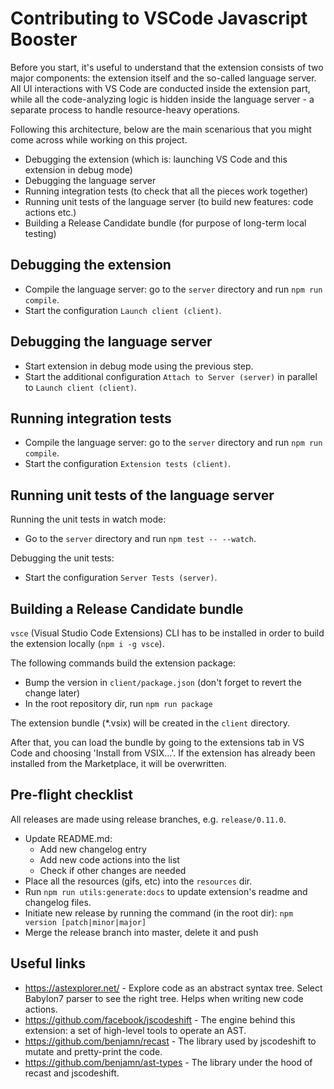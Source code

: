# Contributing to VSCode Javascript Booster

Before you start, it's useful to understand that the extension consists of two major components: the extension itself and the so-called language server. All UI interactions with VS Code are conducted inside the extension part, while all the code-analyzing logic is hidden inside the language server - a separate process to handle resource-heavy operations.

Following this architecture, below are the main scenarious that you might come across while working on this project.

-   Debugging the extension (which is: launching VS Code and this extension in debug mode)
-   Debugging the language server
-   Running integration tests (to check that all the pieces work together)
-   Running unit tests of the language server (to build new features: code actions etc.)
-   Building a Release Candidate bundle (for purpose of long-term local testing)

## Debugging the extension

-   Compile the language server: go to the `server` directory and run `npm run compile`.
-   Start the configuration `Launch client (client)`.

## Debugging the language server

-   Start extension in debug mode using the previous step.
-   Start the additional configuration `Attach to Server (server)` in parallel to `Launch client (client)`.

## Running integration tests

-   Compile the language server: go to the `server` directory and run `npm run compile`.
-   Start the configuration `Extension tests (client)`.

## Running unit tests of the language server

Running the unit tests in watch mode:

-   Go to the `server` directory and run `npm test -- --watch`.

Debugging the unit tests:

-   Start the configuration `Server Tests (server)`.

## Building a Release Candidate bundle

`vsce` (Visual Studio Code Extensions) CLI has to be installed in order to build the extension locally (`npm i -g vsce`).

The following commands build the extension package:

-   Bump the version in `client/package.json` (don't forget to revert the change later)
-   In the root repository dir, run `npm run package`

The extension bundle (\*.vsix) will be created in the `client` directory.

After that, you can load the bundle by going to the extensions tab in VS Code and choosing 'Install from VSIX...'. If the extension has already been installed from the Marketplace, it will be overwritten.

## Pre-flight checklist

All releases are made using release branches, e.g. `release/0.11.0`.

-   Update README.md:
    -   Add new changelog entry
    -   Add new code actions into the list
    -   Check if other changes are needed
-   Place all the resources (gifs, etc) into the `resources` dir.
-   Run `npm run utils:generate:docs` to update extension's readme and changelog files.
-   Initiate new release by running the command (in the root dir): `npm version [patch|minor|major]`
-   Merge the release branch into master, delete it and push

## Useful links

-   https://astexplorer.net/ - Explore code as an abstract syntax tree. Select Babylon7 parser to see the right tree. Helps when writing new code actions.
-   https://github.com/facebook/jscodeshift - The engine behind this extension: a set of high-level tools to operate an AST.
-   https://github.com/benjamn/recast - The library used by jscodeshift to mutate and pretty-print the code.
-   https://github.com/benjamn/ast-types - The library under the hood of recast and jscodeshift.

